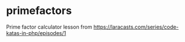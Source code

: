 # primefactors
Prime factor calculator lesson from https://laracasts.com/series/code-katas-in-php/episodes/1
